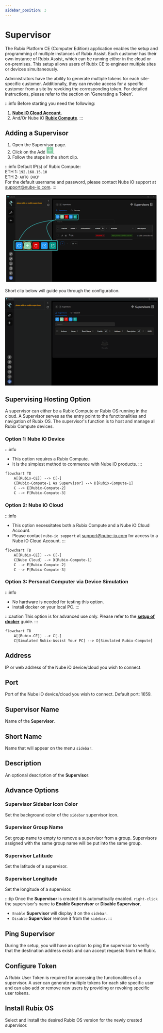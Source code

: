 ```yaml
---
sidebar_position: 3
---
```


# Supervisor

The Rubix Platform CE (Computer Edition) application enables the setup and programming of multiple 
instances of Rubix Assist. Each customer has their own instance of Rubix Assist, which can be running
either in the cloud or on-premises. This setup allows users of Rubix CE to engineer multiple sites or 
devices simultaneously.

Administrators have the ability to generate multiple tokens for each site-specific customer. Additionally, 
they can revoke access for a specific customer from a site by revoking the corresponding token. For 
detailed instructions, please refer to the section on 'Generating a Token'.

:::info Before starting you need the following:
1. **[Nube iO Cloud Account](docker.md#nube-io-cloud-account)**.
2. And/Or Nube iO **[Rubix Compute](../../hardware/controllers/supervisors/rubix-compute/overview.md)**.
:::

## Adding a Supervisor

1. Open the Supervisor page.
2. Click on the Add ![add-button.png](../img/apps/add-button.png).
3. Follow the steps in the short clip.

:::info Default IP(s) of Rubix Compute:<br/>
ETH 1: `192.168.15.10` <br/>
ETH 2: `AUTO DHCP` <br/>
For the default username and password, please contact Nube iO support at support@nube-io.com. 
:::

![max800px](../img/apps/add-supervisor-1.png)

Short clip below will guide you through the configuration.

![max800px](img/adding-supervisor.gif)


## Supervising Hosting Option
A supervisor can either be a Rubix Compute or Rubix OS running in the cloud. A Supervisor serves as the entry point to the functionalities and navigation of Rubix OS. The supervisor's function is to host and manage all Rubix Compute devices.

### Option 1: Nube iO Device
:::info
* This option requires a Rubix Compute.
* It is the simplest method to commence with Nube iO products.
:::

```mermaid
flowchart TD
    A[[Rubix-CE]] --> C[-]
    C[Rubix-Compute-1 As Supervisor] --> D[Rubix-Compute-1]
    C --> E[Rubix-Compute-2]
    C --> F[Rubix-Compute-3]
```
### Option 2: Nube iO Cloud

:::info
* This option necessitates both a Rubix Compute and a Nube iO Cloud Account.
* Please contact `nube-io support` at support@nube-io.com for access to a Nube iO Cloud Account.
:::

```mermaid
flowchart TD
    A[[Rubix-CE]] --> C[-]
    C[Nube Cloud] --> D[Rubix-Compute-1]
    C --> E[Rubix-Compute-2]
    C --> F[Rubix-Compute-3]
```

### Option 3: Personal Computer via Device Simulation

:::info
* No hardware is needed for testing this option.
* Install docker on your local PC.
:::

:::caution
This option is for advanced use only. Please refer to the **[setup of docker](docker.md)** guide.
:::

```mermaid
flowchart TD
    A[[Rubix-CE]] --> C[-]
    C[Simulated Rubix-Assist Your PC] --> D[Simulated Rubix-Compute]
```

## Address
IP or web address of the Nube iO device/cloud you wish to connect.

## Port
Port of the Nube iO device/cloud you wish to connect. Default port: 1659.

## Supervisor Name

Name of the **Supervisor**.

## Short Name

Name that will appear on the menu `sidebar`.

## Description

An optional description of the **Supervisor**.

## Advance Options

### Supervisor Sidebar Icon Color

Set the background color of the `sidebar` supervisor icon.

### Supervisor Group Name

Set group name to empty to remove a supervisor from a group. Supervisors assigned with the same group name will be put into the same group.

### Supervisor Latitude

Set the latitude of a supervisor.

### Supervisor Longitude

Set the longitude of a supervisor.




:::tip
Once the  **Supervisor** is created it is automatically enabled. `right-click` the supervisor's name to **Enable Supervisor** or **Disable Supervisor**.

- `Enable` **Supervisor** will display it on the `sidebar`.
- `Disable` **Supervisor** remove it from the `sidebar`.
:::







## Ping Supervisor
During the setup, you will have an option to ping the supervisor to verify that the destination address exists and can accept requests from the Rubix.

## Configure Token 
A Rubix User Token is required for accessing the functionalities of a supervisor. A user can generate multiple tokens for each site specific user and can also add or remove new users by providing or revoking specific user tokens.

## Install Rubix OS
Select and install the desired Rubix OS version for the newly created supervisor.